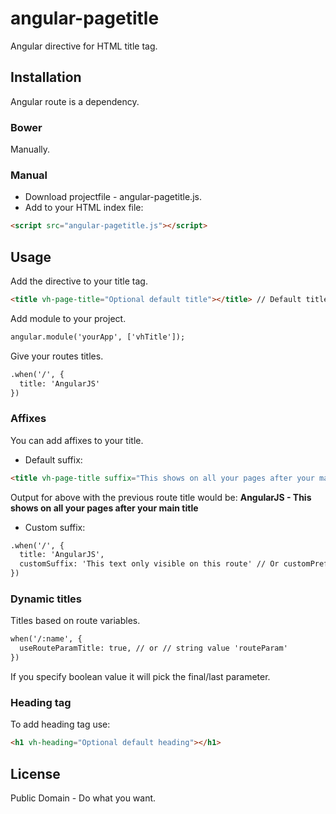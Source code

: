 # angular-pagetitle
Angular directive for HTML title tag.


## Installation
Angular route is a dependency.

### Bower
Manually.

### Manual

* Download projectfile - angular-pagetitle.js.
* Add to your HTML index file:

```html
<script src="angular-pagetitle.js"></script>
```

## Usage
Add the directive to your title tag.

```html
<title vh-page-title="Optional default title"></title> // Default title only visible if route title is omitted
```

Add module to your project.

```html
angular.module('yourApp', ['vhTitle']);
```

Give your routes titles.

```html
.when('/', {
  title: 'AngularJS'
})
```

### Affixes
You can add affixes to your title.
* Default suffix:

```html
<title vh-page-title suffix="This shows on all your pages after your main title"></title> // Or prefix for prefixes
```

Output for above with the previous route title would be:
**AngularJS - This shows on all your pages after your main title**
* Custom suffix:

```html
.when('/', {
  title: 'AngularJS',
  customSuffix: 'This text only visible on this route' // Or customPrefix for prefixes
})
```


### Dynamic titles
Titles based on route variables.

```html
when('/:name', {
  useRouteParamTitle: true, // or // string value 'routeParam'
})
```

If you specify boolean value it will pick the final/last parameter.

### Heading tag
To add heading tag use:

```html
<h1 vh-heading="Optional default heading"></h1>
```

## License
Public Domain - Do what you want.
